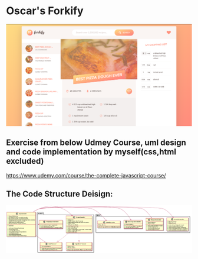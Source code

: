 # Oscar's Forkify
![Alt Text](https://github.com/15077693d/Forkify/blob/master/img/web.png)

## Exercise from below Udmey Course, uml design and code implementation by myself(css,html excluded)
https://www.udemy.com/course/the-complete-javascript-course/
## The Code Structure Deisign:
![Alt Text](https://github.com/15077693d/Forkify/blob/master/img/uml.png)
